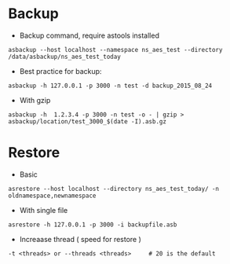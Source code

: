
# Backup
- Backup command, require astools installed

```
asbackup --host localhost --namespace ns_aes_test --directory /data/asbackup/ns_aes_test_today
```

- Best practice for backup:

```
asbackup -h 127.0.0.1 -p 3000 -n test -d backup_2015_08_24
```
- With gzip
```
asbackup -h  1.2.3.4 -p 3000 -n test -o - | gzip > asbackup/location/test_3000_$(date -I).asb.gz
```

# Restore
- Basic
```
asrestore --host localhost --directory ns_aes_test_today/ -n oldnamespace,newnamespace
```

- With single file

```
asrestore -h 127.0.0.1 -p 3000 -i backupfile.asb
```

- Increaase thread ( speed for restore )
```
-t <threads> or --threads <threads>     # 20 is the default
```

